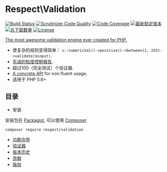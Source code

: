 # Respect\Validation

[![Build Status](https://img.shields.io/travis/Respect/Validation/master.svg?style=flat-square)](http://travis-ci.org/Respect/Validation)
[![Scrutinizer Code Quality](https://img.shields.io/scrutinizer/g/Respect/Validation/master.svg?style=flat-square)](https://scrutinizer-ci.com/g/Respect/Validation/?branch=master)
[![Code Coverage](https://img.shields.io/scrutinizer/coverage/g/Respect/Validation/master.svg?style=flat-square)](https://scrutinizer-ci.com/g/Respect/Validation/?branch=master)
[![最新稳定版本](https://img.shields.io/packagist/v/respect/validation.svg?style=flat-square)](https://packagist.org/packages/respect/validation)
[![总下载数量](https://img.shields.io/packagist/dt/respect/validation.svg?style=flat-square)](https://packagist.org/packages/respect/validation)
[![License](https://img.shields.io/packagist/l/respect/validation.svg?style=flat-square)](https://packagist.org/packages/respect/validation)

[The most awesome validation engine ever created for PHP.](http://bit.ly/1a1oeQv)

- 使复杂的规则变得简单： `v::numericVal()->positive()->between(1, 255)->validate($input)`.
- [先进的粒度控制报告](docs/README.md#validation-methods).
- 超过100（完全测试）个验证器.
- [A concrete API](docs/CONCRETE_API.md) for non fluent usage.
- 适用于 PHP 5.6+

## 目录

- 安装

安装包在 [Packagist](http://packagist.org/packages/respect/validation),
可以使用 [Composer](http://getcomposer.org).

```shell
composer require respect/validation
```

- [功能向导](docs/README.md)
- [验证器](docs/VALIDATORS.md)
- [版本历史](CHANGELOG.md)
- [贡献](CONTRIBUTING.md)
- [版权](LICENSE.md)
